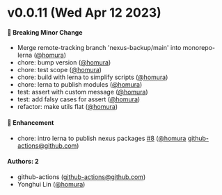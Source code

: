 # v0.0.11 (Wed Apr 12 2023)

#### 🔨 Breaking Minor Change

- Merge remote-tracking branch 'nexus-backup/main' into monorepo-lerna ([@homura](https://github.com/homura))
- chore: bump version ([@homura](https://github.com/homura))
- chore: test scope ([@homura](https://github.com/homura))
- chore: build with lerna to simplify scripts ([@homura](https://github.com/homura))
- chore: lerna to publish modules ([@homura](https://github.com/homura))
- test: assert with custom message ([@homura](https://github.com/homura))
- test: add falsy cases for assert ([@homura](https://github.com/homura))
- refactor: make utils flat ([@homura](https://github.com/homura))

#### 🚀 Enhancement

- chore: intro lerna to publish nexus packages [#8](https://github.com/nexus-backup/nexus/pull/8) ([@homura](https://github.com/homura) github-actions@github.com)

#### Authors: 2

- github-actions (github-actions@github.com)
- Yonghui Lin ([@homura](https://github.com/homura))
